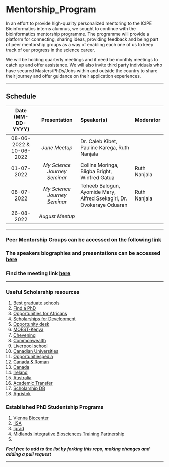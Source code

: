 
# Mentorship_Program

In an effort to provide high-quality personalized mentoring to the ICIPE Bioinformatics interns alumnus, we sought to continue with the bioinformatics mentorship programme. The programme will provide a platform for connecting, sharing ideas, providing feedback and being part of peer mentorship groups as a way of enabling each one of us to keep track of our progress in the science career.

We will be holding quarterly meetings and if need be monthly meetings to catch up and offer assistance. We will also invite third party individuals who have secured Masters/PhDs/Jobs within and outside the country to share their journey and offer guidance on their application experiences.

---

Schedule
---
Date (MM-DD-YYYY)| Presentation | Speaker(s) | Moderator
:---: | :---: | :--- | :---
08-06-2022 & 10-06-2022 | *June Meetup* | Dr. Caleb Kibet, Pauline Karega, Ruth Nanjala | 
01-07-2022| *My Science Journey Seminar* | Collins Moringa, Biigba Bright, Winfred Gatua | Ruth Nanjala
08-07-2022| *My Science Journey Seminar* | Toheeb Balogun, Ayomide Mary, Alfred Ssekagiri,  Dr. Ovokeraye Oduaran | Ruth Nanjala
26-08-2022 | *August Meetup* | |

---

### Peer Mentorship Groups can be accessed on the following [link](https://github.com/mbbu/Mentorship_Program/blob/main/Peer-Mentorship-Groups.md)


### The speakers biographies and presentations can be accessed [here](https://github.com/mbbu/Mentorship_Program/blob/main/Speakers_Profiles.md)


### Find the meeting link [here](https://teams.microsoft.com/l/meetup-join/19%3a6887c23962c248a89124009c0cef2fe9%40thread.tacv2/1634224213244?context=%7b%22Tid%22%3a%22a4e98fb5-57d9-4b97-b7b2-60ab87e9a234%22%2c%22Oid%22%3a%226c8af0b1-c61b-49ce-9ee9-2dbbcb9d6bed%22%7d)

---

### Useful Scholarship resources
1. [Best graduate schools](https://www.usnews.com/best-graduate-schools) 
2. [Find a PhD](https://www.findaphd.com/) 
3. [Opportunities for Africans](https://www.opportunitiesforafricans.com/)
4. [Scholarships for Development](https://www.scholars4dev.com/)
5. [Opportunity desk](https://opportunitydesk.org/)
6. [MOEST-Kenya](https://www.education.go.ke/)
7. [Chevening](https://www.chevening.org/scholarships/application-timeline/)
8. [Commonwealth](https://www.ucl.ac.uk/scholarships/commonwealth-shared-scholarship-scheme)
9. [Liverpool school](https://www.lshtm.ac.uk/study/fees-and-funding/funding-scholarships/masters-funding)
10. [Canadian Universities](https://opportunitydesk.info/masters-scholarships-in-canada/)
11. [Opportunitiespedia](https://opportunitiespedia.com/british-council-scholarships-2022-23-without-ielts-fully-funded/)
12. [Canada & Roman](https://greatyop.com/fully-funded-scholarships-for-international-students/)
13. [Canada](https://mccallmacbainscholars.org)
14. [Ireland](https://www.irishaidfellowships.ie/strands/ireland-fellows-programme-africa)
15. [Australia](https://opportunitiespedia.com/university-of-south-australia-scholarships/)
16. [Academic Transfer](https://www.academictransfer.com/en/jobs/)
18. [Scholarship DB](https://scholarshipdb.net/)
19. [Agristok](https://agristok.blogspot.com)

### Established PhD Studentship Programs
1. [Vienna Biocenter](https://www.viennabiocenter.org/)
2. [IISA](https://phd.pages.ist.ac.at/funding-and-awards/)
3. [Igrad](https://www.igrad-plant.hhu.de/)
4. [Midlands Integrative Biosciences Training Partnership](https://warwick.ac.uk/fac/cross_fac/mibtp/about_mibtp/)
5. 

_**Feel free to add to the list by forking this repo, making changes and adding a pull request**_

---










